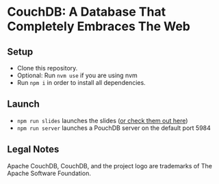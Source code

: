 # CouchDB: A Database That Completely Embraces The Web

## Setup
* Clone this repository.
* Optional: Run `nvm use` if you are using nvm
* Run `npm i` in order to install all dependencies.

## Launch
* `npm run slides` launches the slides ([or check them out here](https://speakerdeck.com/chliebel/couchdb-a-database-that-completely-embraces-the-web))
* `npm run server` launches a PouchDB server on the default port 5984

## Legal Notes
Apache CouchDB, CouchDB, and the project logo are trademarks of The Apache Software Foundation.
